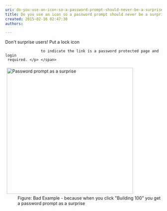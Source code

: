 ```yaml
---
uri: do-you-use-an-icon-so-a-password-prompt-should-never-be-a-surprise
title: Do you use an icon so a password prompt should never be a surprise?
created: 2015-02-16 02:47:30
authors:

---
```





<span class='intro'> <p>Don't surprise users! Put a lock icon
                    
                    to indicate the link is a password protected page and login 
     required. </p> </span>

<dl class="badImage"><dt> 
      <img alt="Password prompt as a surprise" src="http&#58;//www.ssw.com.au/SSW/Standards/Rules/Images/PasswordProtectedPagesNeedKey.gif" style="margin&#58;5px;width&#58;406px;" />
   </dt><dd>Figure&#58; Bad Example - because when you click &quot;Building 100&quot; you get a password prompt as a surprise</dd></dl>



